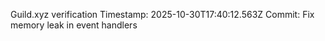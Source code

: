 Guild.xyz verification
Timestamp: 2025-10-30T17:40:12.563Z
Commit: Fix memory leak in event handlers